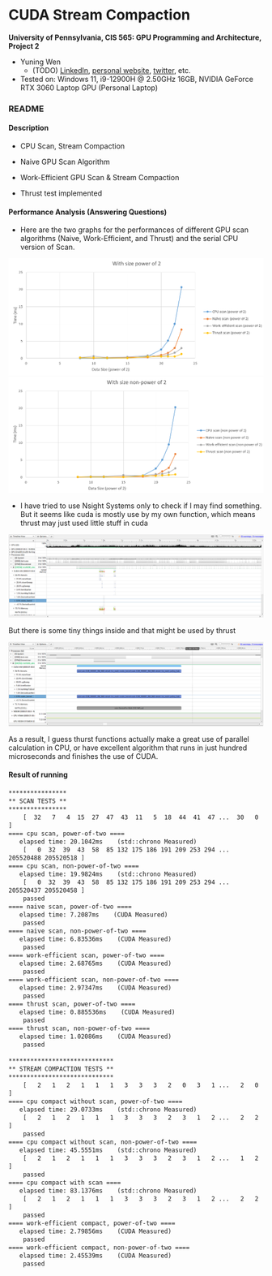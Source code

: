CUDA Stream Compaction
======================

**University of Pennsylvania, CIS 565: GPU Programming and Architecture, Project 2**

* Yuning Wen
  * (TODO) [LinkedIn](), [personal website](), [twitter](), etc.
* Tested on: Windows 11, i9-12900H @ 2.50GHz 16GB, NVIDIA GeForce RTX 3060 Laptop GPU (Personal Laptop)

### README

#### Description

* CPU Scan, Stream Compaction

* Naive GPU Scan Algorithm

* Work-Efficient GPU Scan & Stream Compaction

* Thrust test implemented

#### Performance Analysis (Answering Questions)

* Here are the two graphs for the performances of different GPU scan algorithms (Naive, Work-Efficient, and Thrust) and the serial CPU version of Scan.

![power of 2](./img/po2.png)
![non power of 2](./img/non%20po2.png)

* I have tried to use Nsight Systems only to check if I may find something. But it seems like cuda is mostly use by my own function, which means thrust may just used little stuff in cuda

![general](./img/nsys%20general.png)

  But there is some tiny things inside and that might be used by thrust

![focus](./img/nsys%20focus.png)

  As a result, I guess thurst functions actually make a great use of parallel calculation in CPU, or have excellent algorithm that runs in just hundred microseconds and finishes the use of CUDA.

#### Result of running

```
****************
** SCAN TESTS **
****************
    [  32   7   4  15  27  47  43  11   5  18  44  41  47 ...  30   0 ]
==== cpu scan, power-of-two ====
   elapsed time: 20.1042ms    (std::chrono Measured)
    [   0  32  39  43  58  85 132 175 186 191 209 253 294 ... 205520488 205520518 ]
==== cpu scan, non-power-of-two ====
   elapsed time: 19.9824ms    (std::chrono Measured)
    [   0  32  39  43  58  85 132 175 186 191 209 253 294 ... 205520437 205520458 ]
    passed
==== naive scan, power-of-two ====
   elapsed time: 7.2087ms    (CUDA Measured)
    passed
==== naive scan, non-power-of-two ====
   elapsed time: 6.83536ms    (CUDA Measured)
    passed
==== work-efficient scan, power-of-two ====
   elapsed time: 2.68765ms    (CUDA Measured)
    passed
==== work-efficient scan, non-power-of-two ====
   elapsed time: 2.97347ms    (CUDA Measured)
    passed
==== thrust scan, power-of-two ====
   elapsed time: 0.885536ms    (CUDA Measured)
    passed
==== thrust scan, non-power-of-two ====
   elapsed time: 1.02086ms    (CUDA Measured)
    passed

*****************************
** STREAM COMPACTION TESTS **
*****************************
    [   2   1   2   1   1   1   3   3   3   2   0   3   1 ...   2   0 ]
==== cpu compact without scan, power-of-two ====
   elapsed time: 29.0733ms    (std::chrono Measured)
    [   2   1   2   1   1   1   3   3   3   2   3   1   2 ...   2   2 ]
    passed
==== cpu compact without scan, non-power-of-two ====
   elapsed time: 45.5551ms    (std::chrono Measured)
    [   2   1   2   1   1   1   3   3   3   2   3   1   2 ...   1   2 ]
    passed
==== cpu compact with scan ====
   elapsed time: 83.1376ms    (std::chrono Measured)
    [   2   1   2   1   1   1   3   3   3   2   3   1   2 ...   2   2 ]
    passed
==== work-efficient compact, power-of-two ====
   elapsed time: 2.79856ms    (CUDA Measured)
    passed
==== work-efficient compact, non-power-of-two ====
   elapsed time: 2.45539ms    (CUDA Measured)
    passed
```